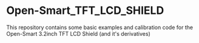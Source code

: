 # Open-Smart_TFT_LCD_SHIELD
This repository contains some basic examples and calibration code for the Open-Smart 3.2inch TFT LCD Shield (and it's derivatives)
